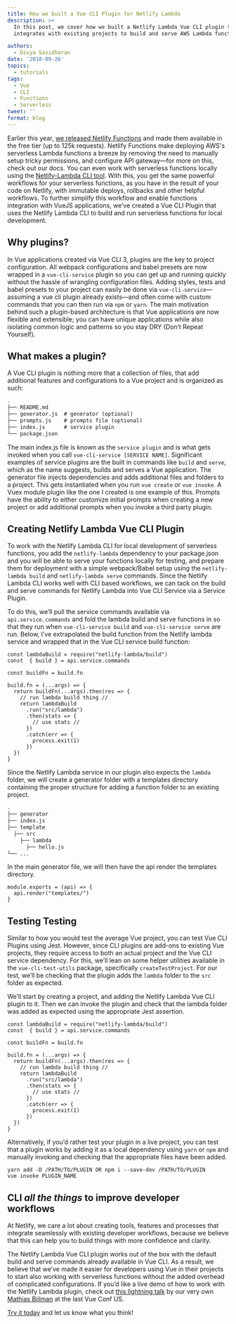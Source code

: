 ```yaml
---
title: How we built a Vue CLI Plugin for Netlify Lambda
description: >+
  In this post, we cover how we built a Netlify Lambda Vue CLI plugin that
  integrates with existing projects to build and serve AWS Lambda functions.

authors:
  - Divya Sasidharan
date: '2018-09-26'
topics:
  - tutorials
tags:
  - Vue
  - CLI
  - Functions
  - Serverless
tweet: ''
format: blog
---
```

Earlier this year, [we released Netlify Functions](https://www.netlify.com/blog/2018/03/20/netlifys-aws-lambda-functions-bring-the-backend-to-your-frontend-workflow/) and made them available in the free tier (up to 125k requests). Netlify Functions make deploying AWS's serverless Lambda functions a breeze by removing the need to manually setup tricky permissions, and configure API gateway—for more on this, check out our docs. You can even work with serverless functions locally using the [Netlify-Lambda CLI tool](https://www.netlify.com/docs/functions/#tools-for-building-javascript-functions). With this, you get the same powerful workflows for your serverless functions, as you have in the result of your code on Netlify, with immutable deploys, rollbacks and other helpful workflows. To further simplify this workflow and enable functions integration with VueJS applications, we’ve created a Vue CLI Plugin that uses the Netlify Lambda CLI to build and run serverless functions for local development. 


## Why plugins?
In Vue applications created via Vue CLI 3, plugins are the key to project configuration. All webpack configurations and babel presets are now wrapped in a `vue-cli-service` plugin so you can get up and running quickly without the hassle of wrangling configuration files. Adding styles, tests and babel presets to your project can easily be done via `vue-cli-service`—assuming a vue cli plugin already exists—and often come with custom commands that you can then run via `npm` or `yarn`. The main motivation behind such a plugin-based architecture is that Vue applications are now flexible and extensible; you can have unique applications while also isolating common logic and patterns so you stay DRY (Don’t Repeat Yourself).


## What makes a plugin?
A Vue CLI plugin is nothing more that a collection of files, that add additional features and configurations to a Vue project and is organized as such:

```markdown
.
├── README.md
├── generator.js  # generator (optional)
├── prompts.js    # prompts file (optional)
├── index.js      # service plugin
└── package.json
```

The main index.js file is known as the `service plugin` and is what gets invoked when you call `vue-cli-service [SERVICE NAME]`. Significant examples of service plugins are the built in commands like `build` and `serve`, which as the name suggests, builds and serves a Vue application. The generator file injects dependencies and adds additional files and folders to a project. This gets instantiated when you run `vue create` or `vue invoke`. A Vuex module plugin like the one I created is one example of this.  Prompts have the ability to either customize initial prompts when creating a new project or add additional prompts when you invoke a third party plugin. 


## Creating Netlify Lambda Vue CLI Plugin

To work with the Netlify Lambda CLI for local development of serverless functions, you add the `netlify-lambda` dependency to your package.json and you will be able to serve your functions locally for testing, and prepare them for deployment with a simple webpack/Babel setup using the `netlify-lambda build` and `netlify-lambda serve` commands.  Since the Netlify Lambda CLI works well with CLI based workflows, we can tack on the build and serve commands for Netlify Lambda into Vue CLI Service via a Service Plugin. 

To do this, we’ll pull the service commands available via `api.service.commands` and fold the lambda build and serve functions in so that they run when `vue-cli-service build` and `vue-cli-service serve` are run. Below, I’ve extrapolated the build function from the Netlify lambda service and wrapped that in the Vue CLI service build function: 

```JS
const lambdaBuild = require("netlify-lambda/build")
const  { build } = api.service.commands 
    
const buildFn = build.fn
    
build.fn = (...args) => {
  return buildFn(...args).then(res => {
    // run lambda build thing //
    return lambdaBuild
      .run("src/lambda")
      .then(stats => {
        // use stats // 
      })
      .catch(err => {
        process.exit(1)
      })
  })
}
```

Since the Netlify Lambda service in our plugin also expects the `lambda` folder, we will create a generator folder with a templates directory containing the proper structure for adding a function folder to an existing project. 

```markdown
.
├── generator
├── index.js
├── template
  ├── src
    ├── lambda
      ├── hello.js
└── ...
```

In the main generator file, we will then have the api render the templates directory. 


    module.exports = (api) => {
      api.render("templates/")
    }

## Testing Testing

Similar to how you would test the average Vue project, you can test Vue CLI Plugins using Jest. However, since CLI plugins are add-ons to existing Vue projects, they require access to both an actual project and the Vue CLI service dependency. For this, we’ll lean on some helper utilities available in the `vue-cli-test-utils` package, specifically `createTestProject`. For our test, we’ll be checking that the plugin adds the `lambda` folder to the `src` folder as expected. 

We’ll start by creating a project, and adding the Netlify Lambda Vue CLI plugin to it. Then we can invoke the plugin and check that the lambda folder was added as expected using the appropriate Jest assertion.

```JS
const lambdaBuild = require("netlify-lambda/build")
const  { build } = api.service.commands 

const buildFn = build.fn

build.fn = (...args) => {
  return buildFn(...args).then(res => {
    // run lambda build thing //
    return lambdaBuild
      .run("src/lambda")
      .then(stats => {
        // use stats // 
      })
      .catch(err => {
        process.exit(1)
      })
  })
}
```

Alternatively, if you’d rather test your plugin in a live project, you can test that a plugin works by adding it as a local dependency using `yarn` or `npm` and manually invoking and checking that the appropriate files have been added.

```JS
yarn add -D /PATH/TO/PLUGIN OR npm i --save-dev /PATH/TO/PLUGIN
vue invoke PLUGIN_NAME
```

## CLI *all the things* to improve developer workflows

At Netlify, we care a lot about creating tools, features and processes that integrate seamlessly with existing developer workflows, because we believe that this can help you to build things with more confidence and clarity. 

The Netlify Lambda Vue CLI plugin works out of the box with the default build and serve commands already available in Vue CLI. As a result, we believe that we’ve made it easier for developers using Vue in their projects to start also working with serverless functions without the added overhead of complicated configurations. If you’d like a live demo of how to work with the Netlify Lambda plugin, check out [this lightning talk](https://www.youtube.com/watch?v=1uxi05FgU1o) by our very own [Mathias Biilman](https://twitter.com/biilmann) at the last Vue Conf US. 

[Try it today](https://github.com/netlify/vue-cli-plugin-netlify-lambda) and let us know what you think!
